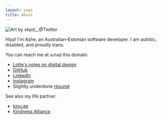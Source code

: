 ```yaml
---
layout: page
title: About
---
```


<div class="about-photos">
<img src="/assets/ashe.png" title="Art by skpd__@Twitter">
</div>

Hiya! I'm Ashe, an Australian–Estonian software developer.  I am autistic,
disabled, and proudly trans.

You can reach me at `ashe@` this domain.

* [Lotte's notes on digital design](https://lottia.net/notes/)
* [GitHub](https://github.com/kivikakk)
* [LinkedIn](https://www.linkedin.com/in/kivikakk/)
* [Instagram](https://www.instagram.com/kivitalya)
* Slightly underdone [r&eacute;sum&eacute;](https://f.hrzn.ee/kivikakk.pdf)


See also my life partner:

* [kinu.ee](https://kinu.ee/)
* [Kindness Alliance](https://kindnessalliance.love/)

<div style="clear: both;"></div>
